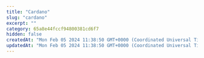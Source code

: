 ```yaml
---
title: "Cardano"
slug: "cardano"
excerpt: ""
category: 65a8e44fccf94800381cd6f7
hidden: false
createdAt: "Mon Feb 05 2024 11:38:50 GMT+0000 (Coordinated Universal Time)"
updatedAt: "Mon Feb 05 2024 11:38:50 GMT+0000 (Coordinated Universal Time)"
---
```

